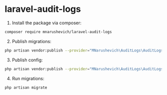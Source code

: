 # laravel-audit-logs


1. Install the package via composer:
```bash
composer require mnarushevich/laravel-audit-logs
```
2. Publish migrations:
```bash
php artisan vendor:publish --provider="MNarushevich\AuditLogs\AuditLogsServiceProvider" --tag="migrations"
```
3. Publish config:
```bash
php artisan vendor:publish --provider="MNarushevich\AuditLogs\AuditLogsServiceProvider" --tag="config"
```
4. Run migrations:
```bash
php artisan migrate
```